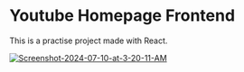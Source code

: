 # Youtube Homepage Frontend 
This is a practise project made with React.

<a href="https://ibb.co/093ZL1y"><img src="https://i.ibb.co/M1LpHKk/Screenshot-2024-07-10-at-3-20-11-AM.png" alt="Screenshot-2024-07-10-at-3-20-11-AM" border="0"></a>
